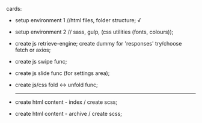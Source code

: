 
cards:
- setup environment 1 //html files, folder structure; √
- setup environment 2 // sass, gulp, (css utilities (fonts, colours));

- create js retrieve-engine; 
    create dummy for 'responses'
    try/choose fetch or axios;

- create js swipe func;

- create js slide func (for settings area);

- create js/css fold <-> unfold func;

  ----------------------

- create html content - index / create scss;
    
- create html content - archive / create scss;


    


